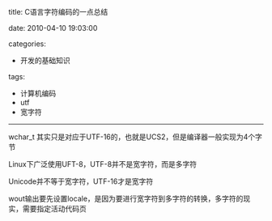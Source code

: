 title: C语言字符编码的一点总结

date: 2010-04-10 19:03:00

categories:
- 开发的基础知识

tags:
- 计算机编码
- utf
- 宽字符

---

wchar_t 其实只是对应于UTF-16的，也就是UCS2，但是编译器一般实现为4个字节

<!--more-->

Linux下广泛使用UFT-8，UTF-8并不是宽字符，而是多字符

Unicode并不等于宽字符，UTF-16才是宽字符

wout输出要先设置locale，是因为要进行宽字符到多字符的转换，多字符的现实，需要指定活动代码页

